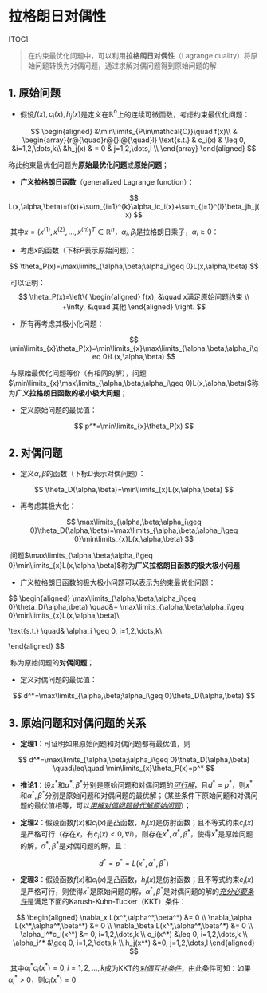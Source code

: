 # 拉格朗日对偶性

[TOC]



> 在约束最优化问题中，可以利用**拉格朗日对偶性**（Lagrange duality）将原始问题转换为对偶问题，通过求解对偶问题得到原始问题的解

## 1. 原始问题

- 假设$f(x), c_i(x), h_j(x)$是定义在$\mathbb{R}^n$上的连续可微函数，考虑约束最优化问题：

$$
\begin{aligned}
&\min\limits_{P\in\mathcal{C}}\quad f(x)\\
& \begin{array}{r@{\quad}r@{}l@{\quad}l}
\text{s.t.} & c_i(x) & \leq 0, &i=1,2,\dots,k\\
&h_j(x) & = 0 & j=1,2,\dots,l \\
\end{array}
\end{aligned}
$$

​	称此约束最优化问题为**原始最优化问题**或**原始问题**；

- **广义拉格朗日函数**（generalized Lagrange function）：

$$
L(x,\alpha,\beta)=f(x)+\sum_{i=1}^{k}\alpha_ic_i(x)+\sum_{j=1}^{l}\beta_jh_j(x)
$$

​	其中$x=(x^{(1)},x^{(2)},\dots,x^{(n)})^T \in\mathbb{R}^n$，$\alpha_i, \beta_j$是拉格朗日乘子，$\alpha_i\geq 0$：

- 考虑$x$的函数（下标$P$表示原始问题）：

$$
\theta_P(x)=\max\limits_{\alpha,\beta;\alpha_i\geq 0}L(x,\alpha,\beta)
$$

​	可以证明：
$$
\theta_P(x)=\left\{
\begin{aligned}
f(x), &\quad x满足原始问题约束 \\
+\infty, &\quad 其他 
\end{aligned}
\right.
$$

- 所有再考虑其极小化问题：

$$
\min\limits_{x}\theta_P(x)=\min\limits_{x}\max\limits_{\alpha,\beta;\alpha_i\geq 0}L(x,\alpha,\beta)
$$

​	与原始最优化问题等价（有相同的解），问题$\min\limits_{x}\max\limits_{\alpha,\beta;\alpha_i\geq 0}L(x,\alpha,\beta)​$称为**广义拉格朗日函数的极小极大问题**；

- 定义原始问题的最优值：

$$
p^*=\min\limits_{x}\theta_P(x)
$$

## 2. 对偶问题

- 定义$\alpha,\beta$的函数（下标$D$表示对偶问题）：

$$
\theta_D(\alpha,\beta)=\min\limits_{x}L(x,\alpha,\beta)
$$

- 再考虑其极大化：

$$
\max\limits_{\alpha,\beta;\alpha_i\geq 0}\theta_D(\alpha,\beta)=\max\limits_{\alpha,\beta;\alpha_i\geq 0}\min\limits_{x}L(x,\alpha,\beta)
$$

​	问题$\max\limits_{\alpha,\beta;\alpha_i\geq 0}\min\limits_{x}L(x,\alpha,\beta)$称为**广义拉格朗日函数的极大极小问题**



- 广义拉格朗日函数的极大极小问题可以表示为约束最优化问题：

$$
\begin{aligned}
\max\limits_{\alpha,\beta;\alpha_i\geq 0}\theta_D(\alpha,\beta) \quad&= \max\limits_{\alpha,\beta;\alpha_i\geq 0}\min\limits_{x}L(x,\alpha,\beta)\\

\text{s.t.} \quad&  \alpha_i  \geq 0, i=1,2,\dots,k\\

\end{aligned}
$$

​	称为原始问题的**对偶问题**；

- 定义对偶问题的最优值：

$$
d^*=\max\limits_{\alpha,\beta;\alpha_i\geq 0}\theta_D(\alpha,\beta)
$$

## 3. 原始问题和对偶问题的关系

- **定理1**：可证明如果原始问题和对偶问题都有最优值，则

$$
d^*=\max\limits_{\alpha,\beta;\alpha_i\geq 0}\theta_D(\alpha,\beta) \quad\leq\quad \min\limits_{x}\theta_P(x)=p^*
$$

- **推论1**：设$x^*​$和$\alpha^*, \beta^*​$分别是原始问题和对偶问题的<u>*可行解*</u>，且$d^*=p^*​$，则$x^*​$和$\alpha^*, \beta^*​$分别是原始问题和对偶问题的最优解；（某些条件下原始问题和对偶问题的最优值相等，可以<u>*用解对偶问题替代解原始问题*</u>）；



- **定理2**：假设函数$f(x)​$和$c_i(x)​$是凸函数，$h_j(x)​$是仿射函数；且不等式约束$c_i(x)​$是严格可行（存在$x​$，有$c_i(x)<0, \forall i​$），则存在$x^*,\alpha^*,\beta^*​$，使得$x^*​$是原始问题的解，$\alpha^*,\beta^*​$是对偶问题的解，且：

$$
d^*=p^*=L(x^*,\alpha^*,\beta^*)
$$



- **定理3**：假设函数$f(x)$和$c_i(x)$是凸函数，$h_j(x)$是仿射函数；且不等式约束$c_i(x)$是严格可行，则使得$x^*$是原始问题的解，$\alpha^*,\beta^*$是对偶问题的解的<u>*充分必要条件*</u>是满足下面的Karush-Kuhn-Tucker（KKT）条件：

$$
\begin{aligned}
\nabla_x L(x^*,\alpha^*,\beta^*) &= 0 \\
\nabla_\alpha L(x^*,\alpha^*,\beta^*) &= 0 \\
\nabla_\beta L(x^*,\alpha^*,\beta^*) &= 0 \\
\alpha_i^*c_i(x^*) &= 0, i=1,2,\dots,k \\
c_i(x^*) &\leq 0, i=1,2,\dots,k \\
\alpha_i^* &\geq 0, i=1,2,\dots,k \\
h_j(x^*) &=0, j=1,2,\dots,l
\end{aligned}
$$

​	其中$\alpha_i^*c_i(x^*) = 0, i=1,2,\dots,k$成为KKT的<u>*对偶互补条件*</u>，由此条件可知：如果$\alpha_i^*>0$，则$c_i(x^*)=0$